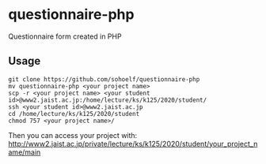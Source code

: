 # questionnaire-php
Questionnaire form created in PHP
## Usage
```
git clone https://github.com/sohoelf/questionnaire-php
mv questionnaire-php <your project name>
scp -r <your project name> <your student id>@www2.jaist.ac.jp:/home/lecture/ks/k125/2020/student/
ssh <your student id>@www2.jaist.ac.jp
cd /home/lecture/ks/k125/2020/student
chmod 757 <your project name>/
```
Then you can access your project with: http://www2.jaist.ac.jp/private/lecture/ks/k125/2020/student/your_project_name/main
